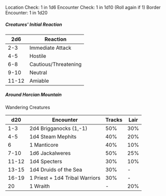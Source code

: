 Location Check: 1 in 1d6
Encounter Check: 1 in 1d10 (Roll again if 1)
Border Encounter: 1 in 1d20
##### Creatures' Initial Reaction

| 2d6   | Reaction             |
| ----- | -------------------- |
| 2-3   | Immediate Attack     |
| 4-5   | Hostile              |
| 6-8   | Cautious/Threatening |
| 9-10  | Neutral              |
| 11-12 | Amiable              |

##### Around Horcian Mountain
Wandering Creatures

| d20   | Encounter                      | Tracks | Lair |
| ----- | ------------------------------ | ------ | ---- |
| 1-3   | 2d4 Brigganocks (1,-1)         | 50%    | 30%  |
| 4-5   | 1d4 Steam Mephits              | 40%    | 20%  |
| 6     | 1 Manticore                    | 40%    | 10%  |
| 7-10  | 1d6 Jackalweres                | 50%    | 25%  |
| 11-12 | 1d4 Specters                   | 30%    | 10%  |
| 13-15 | 1d4 Druids of the Sea          | 30%    | -    |
| 16-19 | 1 Priest + 1d4 Tribal Warriors | 30%    | -    |
| 20    | 1 Wraith                       | -      | 20%  |

